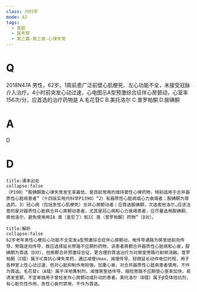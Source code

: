 ```yaml
---
class: 内科学
mode: A2
tags:
  - 真题
  - 医考帮
  - 第三篇-第三章-心律失常
---
```


# Q
2018N47A 男性，62岁。1周前患广泛前壁心肌梗死、左心功能不全，未接受冠脉介入治疗。4小时前突发心动过速，心电图示A型预激综合征伴心房颤动，心室率156次/分，应首选的治疗药物是
A.毛花苷C
B.美托洛尔
C.普罗帕酮
D.胺碘酮

# A
D
# D
```ad-note
title:课本出处
collapse:false
（P190）“胺碘酮致心律失常发生率最低，是目前常用的维持窦性心律药物，特别适用于合并器质性心脏病患者”（十四版实用内科学P1390）“2）有器质性心脏病或心力衰竭者；胺碘酮为首选药。3）冠心病（包括急性心肌梗死）合并心房颤动者；应首选胺碘酮，次选索他洛尔…应该注意的是对器质性心脏病合并心房颤动患者，尤其是冠心病和心力衰竭患者，应尽量选用胺碘酮、索他洛尔，避免使用用IA 类（奎尼丁）和IC 类（普罗帕酮）药物”（D对）。
```

```ad-summary
title:解析
collapse:false
62岁老年男性心梗后心功能不全突发a型预激综合症伴心房颤动，电传导通路为房室结前向传导，旁路逆向传导，故应选择延长旁路不应期的药物，该患者房颤合并器质性心脏病和心衰，胺碘酮为首选（D对），但房颤合并预激综合征，更合理的首选治疗为对房室旁路行射频消融。普罗帕酮（C错）属于ⅠC类抗心律失常药，通过减慢Vmax，减慢传导、轻微延长动作电位时程，用于各种室上性心动过速，但对心脏抑制作用较强，加重心衰，对合并器质性心脏病患者慎用，不作为首选。毛花苷c（A错）属于洋地黄制剂，减慢房室结传导，缩短旁路不应期使心室率加快，易诱发室颤，不宜单独用于曾经发作心房颤动或扑动的患者。美托洛尔（B错）属于β受体拮抗剂，有心脏负性作用，急性心衰时禁用，不作为首选。
```


